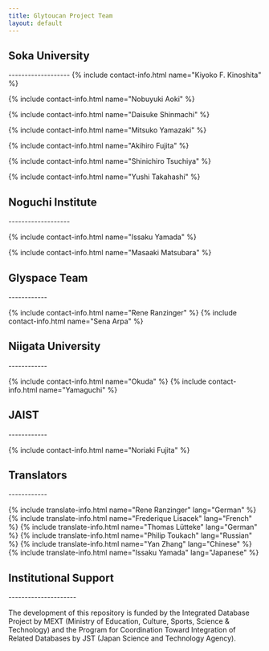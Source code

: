 ```yaml
---
title: Glytoucan Project Team
layout: default
---
```


<h2><a class="anchor" href="#soka-university" aria-hidden="true"></a>Soka University</h2>
-------------------
{% include contact-info.html name="Kiyoko F. Kinoshita" %}

{% include contact-info.html name="Nobuyuki Aoki" %}

{% include contact-info.html name="Daisuke Shinmachi" %}

{% include contact-info.html name="Mitsuko Yamazaki" %}

{% include contact-info.html name="Akihiro Fujita" %}

{% include contact-info.html name="Shinichiro Tsuchiya" %}

{% include contact-info.html name="Yushi Takahashi" %}

<h2><a class="anchor" href="#noguchi-institute" aria-hidden="true"></a>Noguchi Institute</h2>
-------------------

{% include contact-info.html name="Issaku Yamada" %}

{% include contact-info.html name="Masaaki Matsubara" %}

<h2><a class="anchor" href="#glyspace" aria-hidden="true"></a>Glyspace Team</h2>
------------

{% include contact-info.html name="Rene Ranzinger" %}
{% include contact-info.html name="Sena Arpa" %}

<h2><a class="anchor" href="#niigata" aria-hidden="true"></a>Niigata University</h2>
------------

{% include contact-info.html name="Okuda" %}
{% include contact-info.html name="Yamaguchi" %}

<h2><a class="anchor" href="#jaist" aria-hidden="true"></a>JAIST</h2>
------------

{% include contact-info.html name="Noriaki Fujita" %}

<h2><a class="anchor" href="#translators" aria-hidden="true"></a>Translators</h2>
------------

{% include translate-info.html name="Rene Ranzinger" lang="German" %}
{% include translate-info.html name="Frederique Lisacek" lang="French" %}
{% include translate-info.html name="Thomas Lütteke" lang="German" %}
{% include translate-info.html name="Philip Toukach" lang="Russian" %}
{% include translate-info.html name="Yan Zhang" lang="Chinese" %}
{% include translate-info.html name="Issaku Yamada" lang="Japanese" %}

<h2><a class="anchor" href="#support" aria-hidden="true"></a>Institutional Support</h2>
---------------------

The development of this repository is funded by the Integrated Database Project by MEXT (Ministry of Education, Culture, Sports, Science & Technology) and the Program for Coordination Toward Integration of Related Databases by JST (Japan Science and Technology Agency).